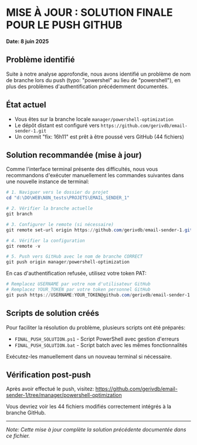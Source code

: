 # MISE À JOUR : SOLUTION FINALE POUR LE PUSH GITHUB
**Date: 8 juin 2025**

## Problème identifié

Suite à notre analyse approfondie, nous avons identifié un problème de nom de branche lors du push (typo: "powershel" au lieu de "powershell"), en plus des problèmes d'authentification précédemment documentés.

## État actuel

- Vous êtes sur la branche locale `manager/powershell-optimization`
- Le dépôt distant est configuré vers `https://github.com/gerivdb/email-sender-1.git`
- Un commit "fix: 16h11" est prêt à être poussé vers GitHub (44 fichiers)

## Solution recommandée (mise à jour)

Comme l'interface terminal présente des difficultés, nous vous recommandons d'exécuter manuellement les commandes suivantes dans une nouvelle instance de terminal:

```powershell
# 1. Naviguer vers le dossier du projet
cd "d:\DO\WEB\N8N_tests\PROJETS\EMAIL_SENDER_1"

# 2. Vérifier la branche actuelle
git branch

# 3. Configurer le remote (si nécessaire)
git remote set-url origin https://github.com/gerivdb/email-sender-1.git

# 4. Vérifier la configuration
git remote -v

# 5. Push vers GitHub avec le nom de branche CORRECT
git push origin manager/powershell-optimization
```

En cas d'authentification refusée, utilisez votre token PAT:

```powershell
# Remplacez USERNAME par votre nom d'utilisateur GitHub
# Remplacez YOUR_TOKEN par votre token personnel GitHub
git push https://USERNAME:YOUR_TOKEN@github.com/gerivdb/email-sender-1.git manager/powershell-optimization
```

## Scripts de solution créés

Pour faciliter la résolution du problème, plusieurs scripts ont été préparés:
- `FINAL_PUSH_SOLUTION.ps1` - Script PowerShell avec gestion d'erreurs
- `FINAL_PUSH_SOLUTION.bat` - Script batch avec les mêmes fonctionnalités

Exécutez-les manuellement dans un nouveau terminal si nécessaire.

## Vérification post-push

Après avoir effectué le push, visitez:
https://github.com/gerivdb/email-sender-1/tree/manager/powershell-optimization

Vous devriez voir les 44 fichiers modifiés correctement intégrés à la branche GitHub.

---

*Note: Cette mise à jour complète la solution précédente documentée dans ce fichier.*
